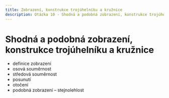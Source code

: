 ```yaml
---
title: Zobrazení, konstrukce trojúhelníku a kružnice
description: Otázka 10 - Shodná a podobná zobrazení, konstrukce trojúhelníku a kružnice
---
```


# **Shodná a podobná zobrazení, konstrukce trojúhelníku a kružnice**

- definice zobrazení
- osová souměrnost
- středová souměrnost
- posunutí
- otočení
- podobná zobrazení – stejnolehlost
